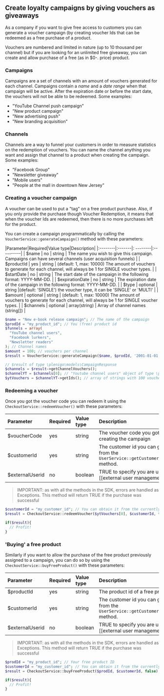 ## Create loyalty campaigns by giving vouchers as giveaways

As a company if you want to give free access to customers you can generate a voucher campaign (by creating voucher Ids that can be redeemed as a free purchase of a product.

Vouchers are numbered and limited in nature (up to 10 thousand per channel) but if you are looking for an unlimited free giveaway, you can create and allow purchase of a free (as in $0-. price) product.

### Campaigns

Campaigns are a set of channels with an amount of vouchers generated for each channel. Campaigns contain a _name_ and a _date range_ when that campaign will be active. After the expiration date or before the start date, the vouchers will not be able to be redeemed.
Some examples:

* "YouTube Channel push campaign"
* "New product campaign"
* "New advertising push"
* "New branding acquisition"

### Channels

Channels are a way to funnel your customers in order to measure statistics on the redemption of vouchers. You can name the channel anything you want and assign that channel to a product when creating the campaign.
Some examples:

* "Facebook Group"
* "Newsletter giveaway"
* "Mobile users"
* "People at the mall in downtown New Jersey"

### Creating a voucher campaign

A voucher can be used to put a "tag" on a free product purchase. Also, if you only provide the purchase though Voucher Redemption, it means that when the voucher Ids are redeemed, then there is no more purchases left for the product.

You can create a campaign programmatically by calling the `VoucherService::generateCampaign()` method with these parameters:

|Parameter|Required|Value type|Description|
|:--------|:-------|: --------|:----------|
| $name     | no     | string         | The name you wish to give this campaign. Campaigns can have several channels (user acquisition funnels) |
| $productId     | yes     | string         | (default: 1, max: 10000) The amount of vouchers to generate for each channel, will always be 1 for SINGLE voucher types. |
| $startDate     | no     | string         | The start date of the campaign in the following format: YYYY-MM-DD. |
| $expirationDate     | no     | string         | The expiration date of the campaign in the following format: YYYY-MM-DD. |
| $type     | optional     | string         |(default: 'SINGLE') the voucher type, it can be 'SINGLE' or 'MULTI' |
| $amount     | optional     | string         | (default: 1, max: 10000) The amount of vouchers to generate for each channel, will always be 1 for SINGLE voucher types. |
| $channels     | optional     | array(string)         | Array of channel names (string[]) |

```php
$name = "New e-book release campaign"; // The name of the campaign
$prodId = "my_product_id"; // You (free) product id
$funnels = array(
  "YouTube channel users",
  "Facebook lurkers",
  "Newsletter readers"
); // Channel names
$amount = 100; // vouchers per channel
$result = VoucherService::generateCampaign($name, $prodId, '2001-01-01', '2090-12-31', "MULTI", 100, $funnels);

// $result of type \plenigo\models\CampaignResponse
$channels = $result->getChannelVouchers();
$channelYT = $channels[0]; // "Youtube channel users" object of type \plenigo\models\ChannelVouchers
$ytVouchers = $channelYT->getIds(); // array of strings with 100 voucher ids

```

### Redeeming a voucher

Once you got the voucher code you can redeem it using the `CheckoutService::redeemVoucher()` with these parameters:

|Parameter|Required|Value type|Description|
|:--------|:-------|:---------|:----------|
| $voucherCode     | yes     | string         | The voucher code you got when creating the campaign |
| $customerId     | yes     | string         | The customer id you can get from the `UserService::getCustomerInfo()` method. |
| $externalUserid     | no     | boolean         | TRUE to specify you are using [[external user management|UserManagement]] |

> IMPORTANT: as with all the methods in the SDK, errors are handled as Exceptions. This method will return TRUE if the purchase was successful

```php
$customerId = "my_customer_id"; // You can obtain it from the currently logged in user or external customer management
$result = CheckoutService::redeemVoucher($ytVouchers[0], $customerId, false);

if($result){
  // Profit!
}

```

### 'Buying' a free product

Similarly if you want to allow the purchase of the free product previously assigned to a campaign, you can do so by using the `CheckoutService::buyFreeProduct()` with these parameters:

|Parameter|Required|Value type|Description|
|:--------|:-------|:---------|:----------|
| $productId     | yes     | string         | The product id of a free product |
| $customerId     | yes     | string         | The customer id you can get from the `UserService::getCustomerInfo()` method. |
| $externalUserid     | no     | boolean         | TRUE to specify you are using [[external user management|UserManagement]] |

> IMPORTANT: as with all the methods in the SDK, errors are handled as Exceptions. This method will return TRUE if the purchase was successful

```php
$prodId = "my_product_id"; // Your free product ID
$customerId = "my_customer_id"; // You can obtain it from the currently logged in user or external customer management
$result = CheckoutService::buyFreeProduct($prodId, $customerId, false);

if($result){
  // Profit!
}

```